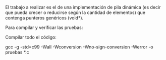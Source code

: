 
El trabajo a realizar es el de una implementación de pila dinámica (es decir que pueda crecer o reducirse según la cantidad de elementos) que contenga punteros genéricos (void*).

Para compilar y verificar las pruebas:

Compilar todo el código:

 gcc -g -std=c99 -Wall -Wconversion -Wno-sign-conversion -Werror -o pruebas *.c
